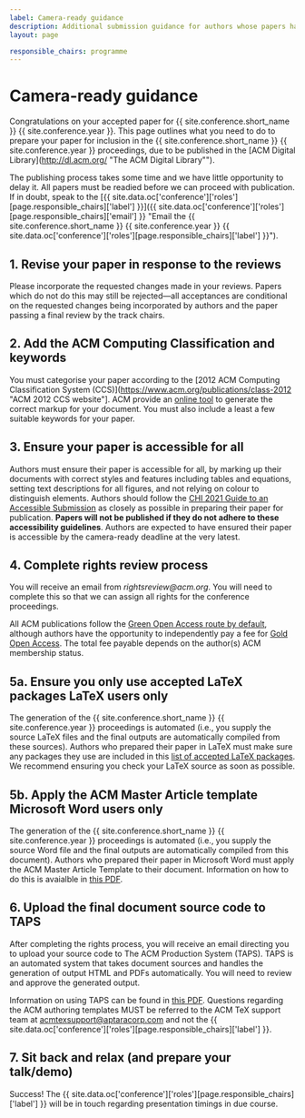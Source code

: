 ```yaml
---
label: Camera-ready guidance
description: Additional submission guidance for authors whose papers have been accepted to !!conference.year!! !!conference.full_name!!.
layout: page

responsible_chairs: programme
---
```


# Camera-ready guidance

Congratulations on your accepted paper for {{ site.conference.short_name }} {{ site.conference.year }}. This page outlines what you need to do to prepare your paper for inclusion in the {{ site.conference.short_name }} {{ site.conference.year }} proceedings, due to be published in the [ACM Digital Library](http://dl.acm.org/ "The ACM Digital Library"").

The publishing process takes some time and we have little opportunity to delay it. All papers must be readied before we can proceed with publication. If in doubt, speak to the [{{ site.data.oc['conference']['roles'][page.responsible_chairs]['label'] }}]({{ site.data.oc['conference']['roles'][page.responsible_chairs]['email'] }} "Email the {{ site.conference.short_name }} {{ site.conference.year }} {{ site.data.oc['conference']['roles'][page.responsible_chairs]['label'] }}").

## 1. Revise your paper in response to the reviews

Please incorporate the requested changes made in your reviews. Papers which do not do this may still be rejected—all acceptances are conditional on the requested changes being incorporated by authors and the paper passing a final review by the track chairs.

## 2. Add the ACM Computing Classification and keywords

You must categorise your paper according to the [2012 ACM Computing Classification System (CCS)](https://www.acm.org/publications/class-2012 "ACM 2012 CCS website"]. ACM provide an [online tool](https://dl.acm.org/ccs "ACM CCS generator") to generate the correct markup for your document. You must also include a least a few suitable keywords for your paper.

## 3. Ensure your paper is accessible for all

Authors must ensure their paper is accessible for all, by marking up their documents with correct styles and features including tables and equations, setting text descriptions for all figures, and not relying on colour to distinguish elements. Authors should follow the [CHI 2021 Guide to an Accessible Submission](https://chi2021.acm.org/for-authors/presenting/papers/guide-to-an-accessible-submission "Read the CHI 2021 Guide to an Accessible Submission") as closely as possible in preparing their paper for publication. **Papers will not be published if they do not adhere to these accessibility guidelines**.  Authors are expected to have ensured their paper is accessible by the camera-ready deadline at the very latest. 

## 4. Complete rights review process

You will receive an email from _rightsreview@acm.org_. You will need to complete this so that we can assign all rights for the conference proceedings.

All ACM publications follow the [Green Open Access route by default](https://www.acm.org/publications/openaccess#green "Details on ACM's Green Open Access policies"), although authors have the opportunity to independently pay a fee for [Gold Open Access](https://www.acm.org/publications/openaccess#oapricing "Details on Gold Open Access pricing for ACM publications"). The total fee payable depends on the author(s) ACM membership status.


## 5a. Ensure you only use accepted LaTeX packages <span class="badge badge-secondary">LaTeX users only</span>

The generation of the {{ site.conference.short_name }} {{ site.conference.year }} proceedings is automated (i.e., you supply the source LaTeX files and the final outputs are automatically compiled from these sources). Authors who prepared their paper in LaTeX must make sure any packages they use are included in this [list of accepted LaTeX packages]( https://www.acm.org/publications/taps/accepted-latex-packages "The ACM Publishing System (TAPS)"). We recommend ensuring you check your LaTeX source as soon as possible.

## 5b. Apply the ACM Master Article template <span class="badge badge-secondary">Microsoft Word users only</span>

The generation of the {{ site.conference.short_name }} {{ site.conference.year }} proceedings is automated (i.e., you supply the source Word file and the final outputs are automatically compiled from this document). Authors who prepared their paper in Microsoft Word must apply the ACM Master Article Template to their document. Information on how to do this is avaialble in [this PDF](https://www.acm.org/binaries/content/assets/publications/taps/acm_master_article_template_instructions.pdf "Instructions for Applying the Master Article Template to your Accepted ACM Submission Document").

## 6. Upload the final document source code to TAPS

After completing the rights process, you will receive an email directing you to upload your source code to The ACM Production System (TAPS). TAPS is an automated system that takes document sources and handles the generation of output HTML and PDFs automatically. You will need to review and approve the generated output. 

Information on using TAPS can be found in [this PDF](https://www.acm.org/binaries/content/assets/publications/taps/acm_taps.pdf "Instructions for Submitting the Author’s Paper/Article to The ACM Publishing System"). Questions regarding the ACM authoring templates MUST be referred to the ACM TeX support team at [acmtexsupport@aptaracorp.com](mailto:acmtexsupport@aptaracorp.com "ACM TeX support") and not the {{ site.data.oc['conference']['roles'][page.responsible_chairs]['label'] }}.

## 7. Sit back and relax (and prepare your talk/demo)

Success! The {{ site.data.oc['conference']['roles'][page.responsible_chairs]['label'] }} will be in touch regarding presentation timings in due course.